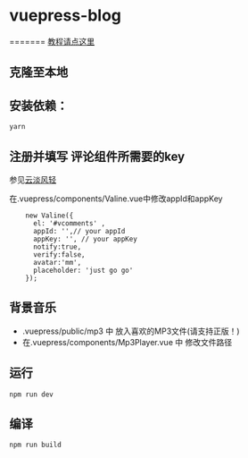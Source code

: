 
# vuepress-blog
=======
[教程请点这里](https://zhuzhaohua.com/technology/vue/20190601_myblog.html)


## 克隆至本地

## 安装依赖：
```
yarn 
```

## 注册并填写 评论组件所需要的key
参见[云淡风轻](https://ioliu.cn/2017/add-valine-comments-to-your-blog/)

在.vuepress/components/Valine.vue中修改appId和appKey
```
    new Valine({
      el: '#vcomments' ,
      appId: '',// your appId
      appKey: '', // your appKey
      notify:true, 
      verify:false, 
      avatar:'mm', 
      placeholder: 'just go go' 
    });
```

## 背景音乐
* .vuepress/public/mp3 中 放入喜欢的MP3文件(请支持正版！)
* 在.vuepress/components/Mp3Player.vue 中 修改文件路径


## 运行
```
npm run dev
```

## 编译
```
npm run build

